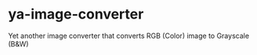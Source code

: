 # ya-image-converter
Yet another image converter that converts RGB (Color) image to Grayscale (B&amp;W)
